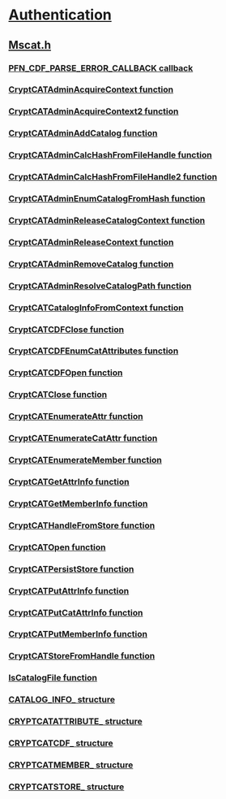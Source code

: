 # [Authentication](../_security/index.md)
## [Mscat.h](index.md)
### [PFN_CDF_PARSE_ERROR_CALLBACK callback](../mscat/nc-mscat-pfn_cdf_parse_error_callback.md)
### [CryptCATAdminAcquireContext function](../mscat/nf-mscat-cryptcatadminacquirecontext.md)
### [CryptCATAdminAcquireContext2 function](../mscat/nf-mscat-cryptcatadminacquirecontext2.md)
### [CryptCATAdminAddCatalog function](../mscat/nf-mscat-cryptcatadminaddcatalog.md)
### [CryptCATAdminCalcHashFromFileHandle function](../mscat/nf-mscat-cryptcatadmincalchashfromfilehandle.md)
### [CryptCATAdminCalcHashFromFileHandle2 function](../mscat/nf-mscat-cryptcatadmincalchashfromfilehandle2.md)
### [CryptCATAdminEnumCatalogFromHash function](../mscat/nf-mscat-cryptcatadminenumcatalogfromhash.md)
### [CryptCATAdminReleaseCatalogContext function](../mscat/nf-mscat-cryptcatadminreleasecatalogcontext.md)
### [CryptCATAdminReleaseContext function](../mscat/nf-mscat-cryptcatadminreleasecontext.md)
### [CryptCATAdminRemoveCatalog function](../mscat/nf-mscat-cryptcatadminremovecatalog.md)
### [CryptCATAdminResolveCatalogPath function](../mscat/nf-mscat-cryptcatadminresolvecatalogpath.md)
### [CryptCATCatalogInfoFromContext function](../mscat/nf-mscat-cryptcatcataloginfofromcontext.md)
### [CryptCATCDFClose function](../mscat/nf-mscat-cryptcatcdfclose.md)
### [CryptCATCDFEnumCatAttributes function](../mscat/nf-mscat-cryptcatcdfenumcatattributes.md)
### [CryptCATCDFOpen function](../mscat/nf-mscat-cryptcatcdfopen.md)
### [CryptCATClose function](../mscat/nf-mscat-cryptcatclose.md)
### [CryptCATEnumerateAttr function](../mscat/nf-mscat-cryptcatenumerateattr.md)
### [CryptCATEnumerateCatAttr function](../mscat/nf-mscat-cryptcatenumeratecatattr.md)
### [CryptCATEnumerateMember function](../mscat/nf-mscat-cryptcatenumeratemember.md)
### [CryptCATGetAttrInfo function](../mscat/nf-mscat-cryptcatgetattrinfo.md)
### [CryptCATGetMemberInfo function](../mscat/nf-mscat-cryptcatgetmemberinfo.md)
### [CryptCATHandleFromStore function](../mscat/nf-mscat-cryptcathandlefromstore.md)
### [CryptCATOpen function](../mscat/nf-mscat-cryptcatopen.md)
### [CryptCATPersistStore function](../mscat/nf-mscat-cryptcatpersiststore.md)
### [CryptCATPutAttrInfo function](../mscat/nf-mscat-cryptcatputattrinfo.md)
### [CryptCATPutCatAttrInfo function](../mscat/nf-mscat-cryptcatputcatattrinfo.md)
### [CryptCATPutMemberInfo function](../mscat/nf-mscat-cryptcatputmemberinfo.md)
### [CryptCATStoreFromHandle function](../mscat/nf-mscat-cryptcatstorefromhandle.md)
### [IsCatalogFile function](../mscat/nf-mscat-iscatalogfile.md)
### [CATALOG_INFO_ structure](../mscat/ns-mscat-catalog_info_.md)
### [CRYPTCATATTRIBUTE_ structure](../mscat/ns-mscat-cryptcatattribute_.md)
### [CRYPTCATCDF_ structure](../mscat/ns-mscat-cryptcatcdf_.md)
### [CRYPTCATMEMBER_ structure](../mscat/ns-mscat-cryptcatmember_.md)
### [CRYPTCATSTORE_ structure](../mscat/ns-mscat-cryptcatstore_.md)
